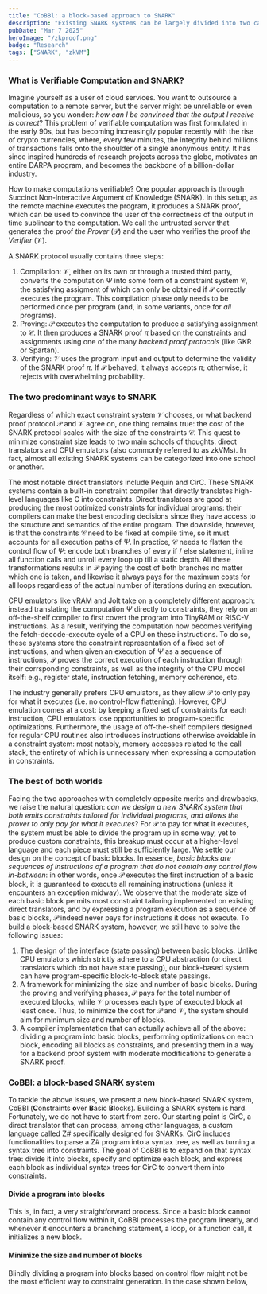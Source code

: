 ```yaml
---
title: "CoBBl: a block-based approach to SNARK"
description: "Existing SNARK systems can be largely divided into two categories: direct translators and CPU emulators. In this blog we present a new middle-path between the two systems and show that a new SNARK system based on basic blocks can overcome the main drawbacks of both existing systems."
pubDate: "Mar 7 2025"
heroImage: "/zkproof.png"
badge: "Research"
tags: ["SNARK", "zkVM"]
---
```


### What is Verifiable Computation and SNARK?
Imagine yourself as a user of cloud services. You want to outsource a computation to a remote server, but the server might be unreliable or even malicious, so you wonder: _how can I be convinced that the output I receive is correct_? This problem of verifiable computation was first formulated in the early 90s, but has becoming increasingly popular recently with the rise of crypto currencies, where, every few minutes, the integrity behind millions of transactions falls onto the shoulder of a single anonymous entity. It has since inspired hundreds of research projects across the globe, motivates an entire DARPA program, and becomes the backbone of a billion-dollar industry.

How to make computations verifiable? One popular approach is through Succinct Non-Interactive Argument of Knowledge (SNARK). In this setup, as the remote machine executes the program, it produces a SNARK proof, which can be used to convince the user of the correctness of the output in time sublinear to the computation. We call the untrusted server that generates the proof _the Prover_ ($\mathcal{P}$) and the user who verifies the proof _the Verifier_ ($\mathcal{V}$).

A SNARK protocol usually contains three steps:
1. Compilation: $\mathcal{V}$, either on its own or through a trusted third party, converts the computation $\Psi$ into some form of a constraint system $\mathcal{C}$, the satisfying assigment of which can only be obtained if $\mathcal{P}$ correctly executes the program. This compilation phase only needs to be performed once per program (and, in some variants, once for _all_ programs).
2. Proving: $\mathcal{P}$ executes the computation to produce a satisfying assignment to $\mathcal{C}$. It then produces a SNARK proof $\pi$ based on the constraints and assignments using one of the many _backend proof protocols_ (like GKR or Spartan).
3. Verifying: $\mathcal{V}$ uses the program input and output to determine the validity of the SNARK proof $\pi$. If $\mathcal{P}$ behaved, it always accepts $\pi$; otherwise, it rejects with overwhelming probability.

### The two predominant ways to SNARK
Regardless of which exact constraint system $\mathcal{V}$ chooses, or what backend proof protocol $\mathcal{P}$ and $\mathcal{V}$ agree on, one thing remains true: the cost of the SNARK protocol scales with the size of the constraints $\mathcal{C}$. This quest to minimize constraint size leads to two main schools of thoughts: direct translators and CPU emulators (also commonly referred to as zkVMs). In fact, almost all existing SNARK systems can be categorized into one school or another.

The most notable direct translators include Pequin and CirC. These SNARK systems contain a built-in constraint compiler that directly translates high-level languages like C into constraints. Direct translators are good at producing the most optimized constraints for individual programs: their compilers can make the best encoding decisions since they have access to the structure and semantics of the entire program. The downside, however, is that the constraints $\mathcal{C}$ need to be fixed at compile time, so it must accounts for all execution paths of $\Psi$. In practice, $\mathcal{C}$ needs to flatten the control flow of $\Psi$: encode both branches of every if / else statement, inline all function calls and unroll every loop up till a static depth. All these transformations results in $\mathcal{P}$ paying the cost of both branches no matter which one is taken, and likewise it always pays for the maximum costs for all loops regardless of the actual number of iterations during an execution.

CPU emulators like vRAM and Jolt take on a completely different approach: instead translating the computation $\Psi$ directly to constraints, they rely on an off-the-shelf compiler to first covert the program into TinyRAM or RISC-V instructions. As a result, verifying the computation now becomes verifying the fetch-decode-execute cycle of a CPU on these instructions. To do so, these systems store the constraint representation of a fixed set of instructions, and when given an execution of $\Psi$ as a sequence of instructions, $\mathcal{P}$ proves the correct execution of each instruction through their corrsponding constraints, as well as the integrity of the CPU model itself: e.g., register state, instruction fetching, memory coherence, etc.

The industry generally prefers CPU emulators, as they allow $\mathcal{P}$ to only pay for what it executes (i.e. no control-flow flattening). However, CPU emulation comes at a cost: by keeping a fixed set of constraints for each instruction, CPU emulators lose opportunities to program-specific optimizations. Furthermore, the usage of off-the-shelf compilers designed for regular CPU routines also introduces instructions otherwise avoidable in a constraint system: most notably, memory accesses related to the call stack, the entirety of which is unnecessary when expressing a computation in constraints.

### The best of both worlds
Facing the two approaches with completely opposite merits and drawbacks, we raise the natural question: _can we design a new SNARK system that both emits constraints tailored for individual programs, and allows the prover to only pay for what it executes_? For $\mathcal{P}$ to pay for what it executes, the system must be able to divide the program up in some way, yet to produce custom constraints, this breakup must occur at a higher-level language and each piece must still be sufficiently large. We settle our design on the concept of basic blocks. In essence, _basic blocks are sequences of instructions of a program that do not contain any control flow in-between_: in other words, once $\mathcal{P}$ executes the first instruction of a basic block, it is guaranteed to execute all remaining instructions (unless it encounters an exception midway). We observe that the moderate size of each basic block permits most constraint tailoring implemented on existing direct translators, and by expressing a program execution as a sequence of basic blocks, $\mathcal{P}$ indeed never pays for instructions it does not execute. To build a block-based SNARK system, however, we still have to solve the following issues:
1. The design of the interface (state passing) between basic blocks. Unlike CPU emulators which strictly adhere to a CPU abstraction (or direct translators which do not have state passing), our block-based system can have program-specific block-to-block state passings.
2. A framework for minimizing the size and number of basic blocks. During the proving and verifying phases, $\mathcal{P}$ pays for the total number of executed blocks, while $\mathcal{V}$ processes each type of executed block at least once. Thus, to minimize the cost for $\mathcal{P}$ and $\mathcal{V}$, the system should aim for minimum size and number of blocks.
3. A compiler implementation that can actually achieve all of the above: dividing a program into basic blocks, performing optimizations on each block, encoding all blocks as constraints, and presenting them in a way for a backend proof system with moderate modifications to generate a SNARK proof.

### CoBBl: a block-based SNARK system
To tackle the above issues, we present a new block-based SNARK system, CoBBl (**C**onstraints **o**ver **B**asic **Bl**ocks). Building a SNARK system is hard. Fortunately, we do not have to start from zero. Our starting point is CirC, a direct translator that can process, among other languages, a custom language called Z# specifically designed for SNARKs. CirC includes functionalities to parse a Z# program into a syntax tree, as well as turning a syntax tree into constraints. The goal of CoBBl is to expand on that syntax tree: divide it into blocks, specify and optimize each block, and express each block as individual syntax trees for CirC to convert them into constraints.

#### Divide a program into blocks
This is, in fact, a very straightforward process. Since a basic block cannot contain any control flow within it, CoBBl processes the program linearly, and whenever it encounters a branching statement, a loop, or a function call, it initializes a new block.

#### Minimize the size and number of blocks
Blindly dividing a program into blocks based on control flow might not be the most efficient way to constraint generation. In the case shown below, 
